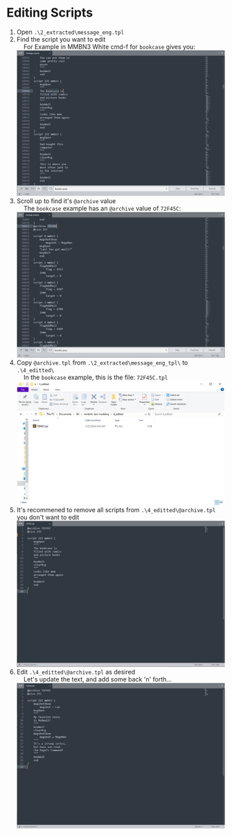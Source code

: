 # Editing Scripts

1. Open `.\2_extracted\message_eng.tpl`
2. Find the script you want to edit  
&nbsp;&nbsp;&nbsp;&nbsp;For Example in MMBN3 White cmd-f for `bookcase` gives you:  
![3_message_eng_tpl_search](./README_images/3_message_eng_tpl_search.png)  
3. Scroll up to find it's `@archive` value  
&nbsp;&nbsp;&nbsp;&nbsp;The `bookcase` example has an `@archive` value of `72F45C`:
![3_scrollup](./README_images/3_scrollup.png)  
4. Copy `@archive.tpl` from `.\2_extracted\message_eng_tpl\` to `.\4_editted\`  
&nbsp;&nbsp;&nbsp;&nbsp;In the `bookcase` example, this is the file: `72F45C.tpl`  
![4_edittedFolder](./README_images/4_edittedFolder.png)  
5. It's recommened to remove all scripts from `.\4_editted\@archive.tpl` you don't want to edit  
![4_minified](./README_images/4_minified.png)  
6. Edit `.\4_editted\@archive.tpl` as desired  
&nbsp;&nbsp;&nbsp;&nbsp;Let's update the text, and add some back 'n' forth...  
![4_editted](./README_images/4_editted.png)  
